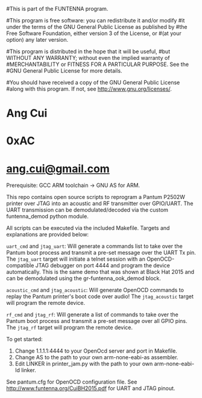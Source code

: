 #This is part of the FUNTENNA program.

#This program is free software: you can redistribute it and/or modify
#it under the terms of the GNU General Public License as published by
#the Free Software Foundation, either version 3 of the License, or
#(at your option) any later version.

#This program is distributed in the hope that it will be useful,
#but WITHOUT ANY WARRANTY; without even the implied warranty of
#MERCHANTABILITY or FITNESS FOR A PARTICULAR PURPOSE.  See the
#GNU General Public License for more details.

#You should have received a copy of the GNU General Public License
#along with this program.  If not, see <http://www.gnu.org/licenses/>.

# Ang Cui
# 0xAC
# ang.cui@gmail.com

Prerequisite: 
GCC ARM toolchain -> GNU AS for ARM.

This repo contains open source scripts to reprogram a Pantum P2502W printer over
JTAG into an acoustic and RF transmitter over GPIO/UART. The UART transmission
can be demodulated/decoded via the custom funtenna_demod python module.
 
All scripts can be executed via the included Makefile. Targets and explanations
are provided below:

`uart_cmd` and `jtag_uart`:
Will generate a commands list to take over the Pantum boot process and transmit
a pre-set message over the UART Tx pin.  The `jtag_uart` target will initiate
a telnet session with an OpenOCD-compatible JTAG debugger on port 4444 and
program the device automatically.  This is the same demo that was shown at
Black Hat 2015  and can be demodulated using the gr-funtenna_ook_demod block. 


`acoustic_cmd` and `jtag_acoustic`:
Will generate OpenOCD commands to replay the Pantum printer's boot code over
audio! The `jtag_acoustic` target will program the remote device.

`rf_cmd` and `jtag_rf`:
Will generate a list of commands to take over the Pantum boot process and
transmit a pre-set message over all GPIO pins.  The `jtag_rf` target will
program the remote device.


To get started:

1. Change 1.1.1.1:4444 to your OpenOcd server and port in Makefile.
2. Change AS to the path to your own arm-none-eabi-as assembler.
2. Edit LINKER in printer_jam.py with the path to your own arm-none-eabi-ld linker.

See pantum.cfg for OpenOCD configuration file.
See http://www.funtenna.org/CuiBH2015.pdf for UART and JTAG pinout.
